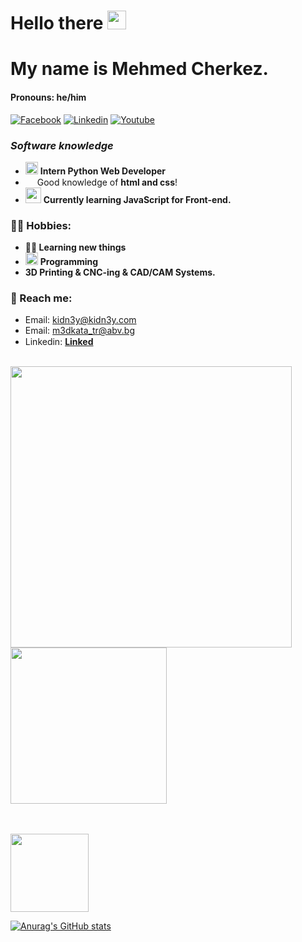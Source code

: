 <!--
**m3dkata/m3dkata** is a ✨ _special_ ✨ repository because its `README.md` (this file) appears on your GitHub profile.

Here are some ideas to get you started:

- 🔭 I’m currently working on ...
- 🌱 I’m currently learning ...
- 👯 I’m looking to collaborate on ...
- 🤔 I’m looking for help with ...
- 💬 Ask me about ...
- 📫 How to reach me: ...
- 😄 Pronouns: ...
- ⚡ Fun fact: ...

<p align="center">
  <img width="150px" src="https://user-images.githubusercontent.com/112943652/204597640-c06943dc-c63a-4ef1-948b-2555bcfca612.png" align="center" />
  <h1 align="center">Languages</h1>
</p>
<h3 align="center">  
  <a href="docs/readme_bg.md">Български</a>
  ·
  <a href="docs/readme_de.md">Deutsch</a>
  ·
  <a href="https://github.com/m3dkata/m3dkata/blob/main/README.md">English</a>
  ·
  <a href="docs/readme_es.md">Español</a>
  ·
  <a href="docs/readme_ru.md">Русский</a>
</h3>
<br>
-->

# Hello there <img src="https://media.giphy.com/media/hvRJCLFzcasrR4ia7z/giphy.gif" width="30px" height="30px">
# My name is Mehmed Cherkez.
#### Pronouns: he/him 

[![Facebook](https://img.shields.io/badge/-Facebook-00B2FF?style=flat-square&logo=Facebook&logoColor=white)](https://www.facebook.com/medkata/)
[![Linkedin](https://img.shields.io/badge/-Linkedin-08C6F5?style=flat-square&logo=Linkedin&logoColor=white)](https://www.linkedin.com/in/mehmed-cherkez-609143255/)
[![Youtube](https://img.shields.io/badge/-Youtube-00B2FF?style=flat-square&logo=Youtube&logoColor=red)](https://www.youtube.com/@medkatacherkezov6634)
### _**Software knowledge**_
- <img width="20" src="https://user-images.githubusercontent.com/112943652/204306560-fd4a804a-ed48-4b1d-a81c-162bc286d612.png"> **Intern Python Web Developer**
- <img width="15" src="https://skillicons.dev/icons?i=html"> Good knowledge of **html and css**!
- <img width="25" src="https://user-images.githubusercontent.com/112943652/204318265-aedf0143-ba28-4e3f-829a-df3817ea5172.png"> **Currently learning JavaScript for Front-end.**


### 🧗‍♂️ Hobbies:
- **👨‍💻 Learning new things**
- <img width="20" src="https://user-images.githubusercontent.com/112943652/204321783-2857778e-408c-46dc-b1e4-a6db66de9536.png"> **Programming**
- **3D Printing & CNC-ing & CAD/CAM Systems.**
### 🚀 Reach me:

- Email: kidn3y@kidn3y.com
- Email: m3dkata_tr@abv.bg 
- Linkedin: <a href="https://www.linkedin.com/in/mehmed-cherkez-609143255/">**Linked**<img width="15" src="https://user-images.githubusercontent.com/112943652/204323974-4c914872-a8f2-44d6-9200-43b8be2f9244.png"></a>
<br>
<img height="450" src="https://github-profile-trophy.vercel.app/?username=m3dkata&column=4&theme=dracula" />

<img height="250" src="https://streak-stats.demolab.com?user=m3dkata&theme=modern-lilac2">

<br><br><img height="125" src="https://skillicons.dev/icons?i=python,django,flask,fastapi,swift,java,javascript,react,angular,html,css"><br>

[![Anurag's GitHub stats](https://github-readme-stats.vercel.app/api?username=m3dkata&show_icons=true&theme=dracula)](https://github.com/anuraghazra/github-readme-stats)


